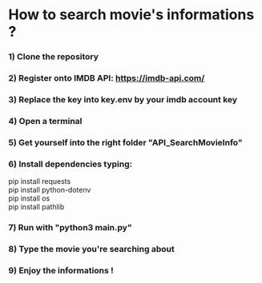 # How to search movie's informations ?

### 1) Clone the repository

### 2) Register onto IMDB API: https://imdb-api.com/

### 3) Replace the key into key.env by your imdb account key

### 4) Open a terminal

### 5) Get yourself into the right folder "API_SearchMovieInfo"

### 6) Install dependencies typing: 

pip install requests \
pip install python-dotenv \
pip install os \
pip install pathlib

### 7) Run with "python3 main.py"

### 8) Type the movie you're searching about

### 9) Enjoy the informations !
